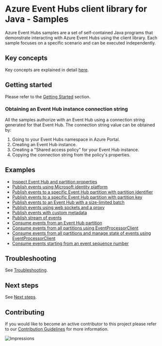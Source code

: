 # Azure Event Hubs client library for Java - Samples

Azure Event Hubs samples are a set of self-contained Java programs that demonstrate interacting with Azure Event Hubs
using the client library. Each sample focuses on a specific scenario and can be executed independently. 

## Key concepts
Key concepts are explained in detail [here][sdk_readme_key_concepts].

## Getting started
Please refer to the [Getting Started][sdk_readme_getting_started] section.

### Obtaining an Event Hub instance connection string

All the samples authorize with an Event Hub using a connection string generated for that Event Hub. The connection
string value can be obtained by:

1. Going to your Event Hubs namespace in Azure Portal.
1. Creating an Event Hub instance.
1. Creating a "Shared access policy" for your Event Hub instance.
1. Copying the connection string from the policy's properties.

## Examples

- [Inspect Event Hub and partition properties][sample_get_event_hubs_metadata]
- [Publish events using Microsoft identity platform][sample_publish_identity]
- [Publish events to a specific Event Hub partition with partition identifier][sample_publish_partitionId]
- [Publish events to a specific Event Hub partition with partition key][sample_publish_partitionKey]
- [Publish events to an Event Hub with a size-limited batch][sample_publish_size_limited]
- [Publish events using web sockets and a proxy][sample_publish_web_sockets_proxy]
- [Publish events with custom metadata][sample_publish_custom_metadata]
- [Publish stream of events][sample_publish_stream_events]
- [Consume events from an Event Hub partition][sample_consume_event]
- [Consume events from all partitions using EventProcessorClient][sample_event_processor]
- [Consume events from all partitions and manage state of events using
  EventProcessorClient][sample_event_processor_state_management]
- [Consume events starting from an event sequence number][sample_consume_sequence_number]

## Troubleshooting
See [Troubleshooting][sdk_readme_troubleshooting].

## Next steps
See [Next steps][sdk_readme_next_steps].

## Contributing

If you would like to become an active contributor to this project please refer to our [Contribution
Guidelines](../../CONTRIBUTING.md) for more information.

<!-- Links -->
[sdk_readme_key_concepts]: ../../README.md#key-concepts
[sdk_readme_getting_started]: ../../README.md#getting-started
[sdk_readme_troubleshooting]: ../../README.md#troubleshooting
[sdk_readme_next_steps]: ../../README.md#next-steps
[sample_consume_event]: ./java/com/azure/messaging/eventhubs/ConsumeEvents.java
[sample_consume_sequence_number]: ./java/com/azure/messaging/eventhubs/ConsumeEventsFromKnownSequenceNumberPosition.java
[sample_event_processor]: ./java/com/azure/messaging/eventhubs/EventProcessorClientSample.java
[sample_event_processor_state_management]: ./java/com/azure/messaging/eventhubs/EventProcessorClientWithStateManagement.java
[sample_get_event_hubs_metadata]: ./java/com/azure/messaging/eventhubs/GetEventHubMetadata.java
[sample_publish_custom_metadata]: ./java/com/azure/messaging/eventhubs/PublishEventsWithCustomMetadata.java
[sample_publish_identity]: ./java/com/azure/messaging/eventhubs/PublishEventsWithAzureIdentity.java
[sample_publish_partitionId]: ./java/com/azure/messaging/eventhubs/PublishEventsToSpecificPartition.java
[sample_publish_partitionKey]: ./java/com/azure/messaging/eventhubs/PublishEventsWithPartitionKey.java
[sample_publish_size_limited]: ./java/com/azure/messaging/eventhubs/PublishEventsWithSizeLimitedBatches.java
[sample_publish_stream_events]: ./java/com/azure/messaging/eventhubs/PublishStreamOfEvents.java
[sample_publish_web_sockets_proxy]: ./java/com/azure/messaging/eventhubs/PublishEventsWithWebSocketsAndProxy.java

![Impressions](https://azure-sdk-impressions.azurewebsites.net/api/impressions/azure-sdk-for-java%2Fsdk%2Feventhubs%2Fazure-messaging-eventhubs%2Fsrc%2Fsamples%2README.png)
